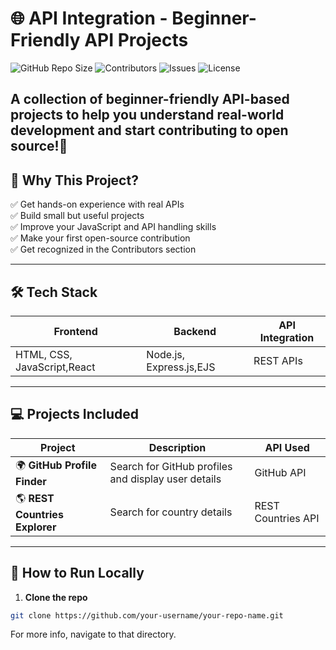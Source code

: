# 🌐 API Integration -  Beginner-Friendly API Projects

![GitHub Repo Size](https://img.shields.io/github/repo-size/AaryaK05/API-Hub) ![Contributors](https://img.shields.io/github/contributors/AaryaK05/API-Hub) ![Issues](https://img.shields.io/github/issues/AaryaK05/API-Hub) ![License](https://img.shields.io/github/license/AaryaK05/API-Hub)  

A collection of **beginner-friendly API-based projects** to help you understand real-world development and start contributing to open source!🚀  
---

## 🌟 Why This Project?  
✅ Get hands-on experience with real APIs  
✅ Build small but useful projects  
✅ Improve your JavaScript and API handling skills  
✅ Make your first open-source contribution  
✅ Get recognized in the Contributors section  

---

## 🛠️ Tech Stack  
| Frontend | Backend | API Integration |  
|----------|---------|----------------|  
| HTML, CSS, JavaScript,React | Node.js, Express.js,EJS | REST APIs |  

---

## 💻 Projects Included
| Project | Description | API Used |
|---------|-------------|----------|
| 🌍 **GitHub Profile Finder** | Search for GitHub profiles and display user details | GitHub API |
| 🌎 **REST Countries Explorer** | Search for country details | REST Countries API |

---

## 🚀 How to Run Locally  
1. **Clone the repo**  
```bash
git clone https://github.com/your-username/your-repo-name.git
```

For more info, navigate to that directory.
